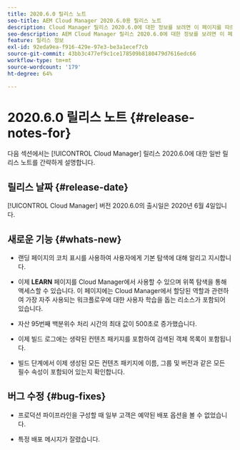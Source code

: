 ```yaml
---
title: 2020.6.0 릴리스 노트
seo-title: AEM Cloud Manager 2020.6.0용 릴리스 노트
description: Cloud Manager 릴리스 2020.6.0에 대한 정보를 보려면 이 페이지를 따르십시오
seo-description: AEM Cloud Manager 릴리스 2020.6.0에 대한 정보를 보려면 이 페이지를 따르십시오
feature: 릴리스 정보
exl-id: 92eda9ea-f916-429e-97e3-be3a1ecef7cb
source-git-commit: 43bb3c477ef9c1ce178509b8180479d7616edc66
workflow-type: tm+mt
source-wordcount: '179'
ht-degree: 64%

---
```


# 2020.6.0 릴리스 노트 {#release-notes-for}

다음 섹션에서는 [!UICONTROL Cloud Manager] 릴리스 2020.6.0에 대한 일반 릴리스 노트를 간략하게 설명합니다.

## 릴리스 날짜 {#release-date}

[!UICONTROL Cloud Manager] 버전 2020.6.0의 출시일은 2020년 6월 4일입니다.

## 새로운 기능 {#whats-new}

* 랜딩 페이지의 코치 표시를 사용하여 사용자에게 기본 탐색에 대해 알리고 지시합니다.

* 이제 **LEARN** 페이지를 Cloud Manager에서 사용할 수 있으며 위쪽 탐색을 통해 액세스할 수 있습니다. 이 페이지에는 Cloud Manager에서 할당된 역할과 관련하여 가장 자주 사용되는 워크플로우에 대한 사용자 학습을 돕는 리소스가 포함되어 있습니다.

* 자산 95번째 백분위수 처리 시간의 최대 값이 500초로 증가했습니다.

* 이제 빌드 로그에는 생략된 컨텐츠 패키지를 포함하여 검색된 객체 목록이 포함됩니다.

* 빌드 단계에서 이제 생성된 모든 컨텐츠 패키지에 이름, 그룹 및 버전과 같은 모든 필수 속성이 포함되어 있는지 확인합니다.

## 버그 수정 {#bug-fixes}

* 프로덕션 파이프라인을 구성할 때 일부 고객은 예약된 배포 옵션을 볼 수 없었습니다.

* 특정 배포 메시지가 잘렸습니다.
